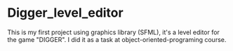# Digger_level_editor
This is my first project using graphics library (SFML), it's a level editor for the game "DIGGER". I did it as a task at object-oriented-programing course.
